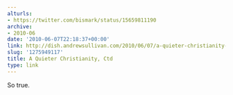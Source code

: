 ```yaml
---
alturls:
- https://twitter.com/bismark/status/15659811190
archive:
- 2010-06
date: '2010-06-07T22:18:37+00:00'
link: http://dish.andrewsullivan.com/2010/06/07/a-quieter-christianity-ctd/
slug: '1275949117'
title: A Quieter Christianity, Ctd
type: link
---
```


So true.

